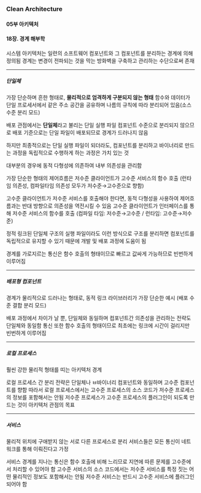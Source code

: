 ### Clean Architecture

#### 05부 아키텍처

#### 18장. 경계 해부학

시스템 아키텍처는 일련의 소프트웨어 컴포넌트와 그 컴포넌트를 분리하는 경계에 의해 정의됨
경계는 변경이 전파되는 것을 막는 방화벽을 구축하고 관리하는 수단으로써 존재

---

##### 단일체

가장 단순하며 흔한 형태로, **물리적으로 엄격하게 구분되지 않는 형태**
함수와 데이터가 단일 프로세서에서 같은 주소 공간을 공유하며 나름의 규칙에 따라 분리되어 있음(소스 수준 분리 모드)

배포 관점에서는 **단일체**라고 불리는 단일 실행 파일
컴포넌트 수준으로 분리되지 않으므로 배포 기준으로는 단일 파일이 배포되므로 경계가 드러나지 않음

하지만 최종적으로는 단일 실행 파일이 되더라도, 컴포넌트를 분리하고 바이너리로 만드는 과정을 독립적으로 수행하게 하는 과정은 가치 있는 것

대부분의 경우에 동적 다형성에 의존하여 내부 의존성을 관리함

가장 단순한 형태의 제어흐름은 저수준 클라이언트가 고수준 서비스의 함수 호출
(런타임 의존성, 컴파일타임 의존성 모두가 저수준→고수준으로 향함)

고수준 클라이언트가 저수준 서비스를 호출해야 한다면, 동적 다형성을 사용하여 제어흐름과는 반대 방향으로 의존성을 역전시킬 수 있음
고수준 클라이언트가 인터페이스를 통해 저수준 서비스의 함수를 호출
(컴파일 타임: 저수준→고수준 / 런타임: 고수준→저수준)

정적 링크된 단일체 구조의 실행 파일이라도 이런 방식으로 구조를 분리하면 컴포넌트를 독립적으로 유지할 수 있기 때문에 개발 및 배포 과정에 도움이 됨

경계를 가로지르는 통신은 함수 호출의 형태이므로 빠르고 값싸게 가능하므로 빈번하게 이루어짐

---

##### 배포형 컴포넌트

경계가 물리적으로 드러나는 형태로, 동적 링크 라이브러리가 가장 단순한 예시
(배포 수준 결합 분리 모드)

배포 과정에서 차이가 날 뿐, 단일체와 동일하며 컴포넌트간 의존성을 관리하는 전략도 단일체와 동일함
통신 또한 함수 호출의 형태이므로 최초에는 링크에 시간이 걸리지만 빈번하게 이루어짐

----

##### 로컬 프로세스

훨씬 강한 물리적 형태를 띠는 아키텍처 경계

로컬 프로세스 간 분리 전략은 단일체나 ㅂ바이너리 컴포넌트와 동일하며 고수준 컴포넌트를 향함
따라서 로컬 프로세스에서는 고수준 프로세스의 소스 코드가 저수준 프로세스의 정보를 포함해서는 안됨
저수준 프로세스가 고수준 프로세스의 플러그인이 되도록 만드는 것이 아키텍처 관점의 목표 

---

##### 서비스

물리적 위치에 구애받지 않는 서로 다른 프로세스로 분리
서비스들은 모든 통신이 네트워크를 통해 이뤄진다고 가정

서비스 경계를 지나는 통신은 함수 호출에 비해 느리므로 지연에 따른 문제를 고수준에서 처리할 수 있어야 함
고수준 서비스의 소스 코드에서는 저수준 서비스를 특정 짓는 어떤 물리적인 정보도 포함해서는 안됨
저수준 서비스는 반드시 고수준 서비스에 플러그인 되어야 함

